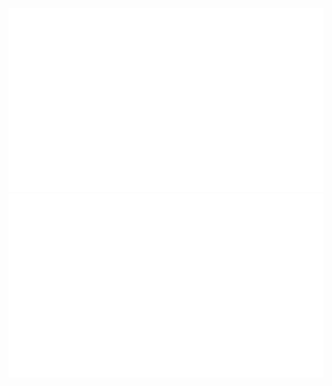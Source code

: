 ![](https://github.com/Four44Four/github-stats/blob/master/generated/overview.svg)
![](https://github.com/Four44Four/github-stats/blob/master/generated/languages.svg)
